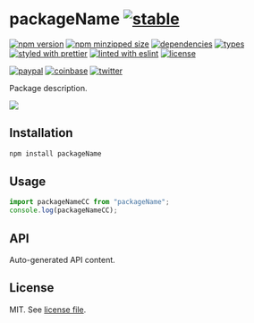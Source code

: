 # packageName [![stable](http://badges.github.io/stability-badges/dist/stable.svg)](http://github.com/badges/stability-badges)

[![npm version](https://img.shields.io/npm/v/packageName)](https://www.npmjs.com/package/packageName)
[![npm minzipped size](https://img.shields.io/bundlephobia/minzip/packageName)](https://www.npmjs.com/package/packageName)
[![dependencies](https://img.shields.io/david/gitHubUsername/packageName)](https://github.com/gitHubUsername/packageName/blob/master/package.json)
[![types](https://img.shields.io/npm/types/packageName)](https://github.com/microsoft/TypeScript)
[![styled with prettier](https://img.shields.io/badge/styled_with-Prettier-f8bc45.svg)](https://github.com/prettier/prettier)
[![linted with eslint](https://img.shields.io/badge/linted_with-ES_Lint-4B32C3.svg)](https://github.com/eslint/eslint)
[![license](https://img.shields.io/github/license/gitHubUsername/packageName)](https://github.com/gitHubUsername/packageName/blob/master/LICENSE)

[![paypal](https://img.shields.io/badge/donate-paypal-informational?logo=paypal)](https://paypal.me/dmnsgn)
[![coinbase](https://img.shields.io/badge/donate-coinbase-informational?logo=coinbase)](https://commerce.coinbase.com/checkout/56cbdf28-e323-48d8-9c98-7019e72c97f3)
[![twitter](https://img.shields.io/twitter/follow/dmnsgn?style=social)](https://twitter.com/dmnsgn)

Package description.

![](https://raw.githubusercontent.com/username/packageName/master/screenshot.gif)

## Installation

```bash
npm install packageName
```

## Usage

```js
import packageNameCC from "packageName";
console.log(packageNameCC);
```

## API

<!-- api-start -->

Auto-generated API content.

<!-- api-end -->

## License

MIT. See [license file](https://github.com/gitHubUsername/packageName/blob/master/LICENSE.md).
